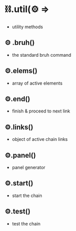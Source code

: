 # **⛓️.util(⚙️ =>**
-  utility methods

  ## ⚙️ .bruh()
  - the standard bruh command

  ## ⚙️.elems()
  - array of active elements

  ## ⚙️.end()
  - finish & proceed to next link

  ## ⚙️.links()
  - object of active chain links

  ## ⚙️.panel()
  - panel generator

  ## ⚙️.start()
  - start the chain

  ## ⚙️.test()
  - test the chain
